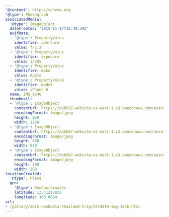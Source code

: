 ```yaml
---
'@context': http://schema.org
'@type': Photograph
associatedMedia:
  '@type': ImageObject
  dateCreated: "2015-11-17T16:48:39Z"
  exifData:
  - '@type': PropertyValue
    identifier: aperture
    value: f/2.2
  - '@type': PropertyValue
    identifier: exposure
    value: 1/205
  - '@type': PropertyValue
    identifier: make
    value: Apple
  - '@type': PropertyValue
    identifier: model
    value: iPhone 6
  name: IMG_1646
  thumbnail:
  - '@type': ImageObject
    contentUrl: https://dpb587-website-us-east-1.s3.amazonaws.com/asset/gallery/2015-cambodia-thailand-trip/347d0f9-img-1646~1280.jpg
    encodingFormat: image/jpeg
    height: 960
    width: 1280
  - '@type': ImageObject
    contentUrl: https://dpb587-website-us-east-1.s3.amazonaws.com/asset/gallery/2015-cambodia-thailand-trip/347d0f9-img-1646~640w.jpg
    encodingFormat: image/jpeg
    height: 480
    width: 640
  - '@type': ImageObject
    contentUrl: https://dpb587-website-us-east-1.s3.amazonaws.com/asset/gallery/2015-cambodia-thailand-trip/347d0f9-img-1646~200x200.jpg
    encodingFormat: image/jpeg
    height: 200
    width: 200
locationCreated:
  '@type': Place
  geo:
    '@type': GeoCoordinates
    latitude: 13.41217833
    longitude: 103.8684
url:
- /gallery/2015-cambodia-thailand-trip/347d0f9-img-1646.html
---
```


